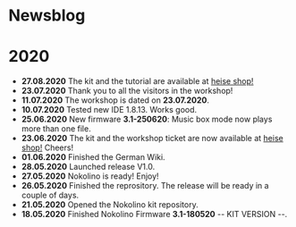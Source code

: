# Newsblog

# 2020  
  
* **27.08.2020** The kit and the tutorial are available at [heise shop!](https://shop.heise.de/katalog/nokolino-paket-bausatz-video-tutorial)  
* **23.07.2020** Thank you to all the visitors in the workshop!  
* **11.07.2020** The workshop is dated on **23.07.2020**.  
* **10.07.2020** Tested new IDE 1.8.13. Works good.  
* **25.06.2020** New firmware **3.1-250620**: Music box mode now plays more than one file.   
* **23.06.2020** The kit and the workshop ticket are now available at [heise shop!](https://shop.heise.de/katalog/nokolino-bauset) Cheers!  
* **01.06.2020** Finished the German Wiki.  
* **28.05.2020** Launched release V1.0.  
* **27.05.2020** Nokolino is ready! Enjoy!  
* **26.05.2020** Finished the reprository. The release will be ready in a couple of days.  
* **21.05.2020** Opened the Nokolino kit repository.
* **18.05.2020** Finished Nokolino Firmware **3.1-180520** -- KIT VERSION --.     
